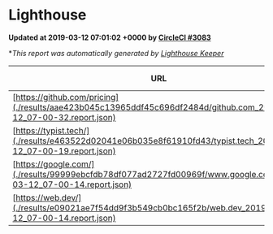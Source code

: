 
# Lighthouse

**Updated at 2019-03-12 07:01:02 +0000 by [CircleCI #3083](https://circleci.com/gh/ItinerisLtd/lighthouse-keeper-example/3083)**

**This report was automatically generated by [Lighthouse Keeper](https://github.com/itinerisltd/lighthouse-keeper)*

| URL | Performance | Accessibility | Best Practices | SEO | PWA | Updated At |
| --- | --- | --- | --- | --- | --- | --- |
| [https://github.com/pricing](./results/aae423b045c13965ddf45c696df2484d/github.com_2019-03-12_07-00-32.report.json) | 0.79 | 0.89 | 0.93 | 0.9 | 0.58 | 2019-03-12T07:00:32.209Z |
| [https://typist.tech/](./results/e463522d02041e06b035e8f61910fd43/typist.tech_2019-03-12_07-00-19.report.json) | 1 |  |  |  |  | 2019-03-12T07:00:19.317Z |
| [https://google.com/](./results/99999ebcfdb78df077ad2727fd00969f/www.google.com_2019-03-12_07-00-14.report.json) | 0.92 | 0.71 | 0.93 | 0.8 | 0.58 | 2019-03-12T07:00:14.468Z |
| [https://web.dev/](./results/e09021ae7f54dd9f3b549cb0bc165f2b/web.dev_2019-03-12_07-00-14.report.json) | 0.95 | 0.93 | 1 | 0.87 | 1 | 2019-03-12T07:00:14.835Z |
